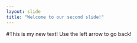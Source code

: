 ```yaml
---
layout: slide
title: "Welcome to our second slide!"
---
```

#This is my new text!
Use the left arrow to go back!
